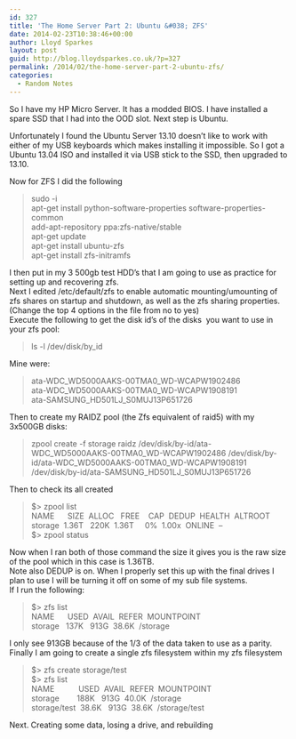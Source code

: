 ```yaml
---
id: 327
title: 'The Home Server Part 2: Ubuntu &#038; ZFS'
date: 2014-02-23T10:38:46+00:00
author: Lloyd Sparkes
layout: post
guid: http://blog.lloydsparkes.co.uk/?p=327
permalink: /2014/02/the-home-server-part-2-ubuntu-zfs/
categories:
  - Random Notes
---
```

So I have my HP Micro Server. It has a modded BIOS. I have installed a spare SSD that I had into the OOD slot. Next step is Ubuntu.

Unfortunately I found the Ubuntu Server 13.10 doesn&#8217;t like to work with either of my USB keyboards which makes installing it impossible. So I got a Ubuntu 13.04 ISO and installed it via USB stick to the SSD, then upgraded to 13.10.

Now for ZFS I did the following

> <div>
>   sudo -i
> </div>
> 
> <div id="crayon-5309a80a2af3a447765111-2">
>   apt-get install python-software-properties software-properties-common
> </div>
> 
> <div>
>   add-apt-repository ppa:zfs-native/stable
> </div>
> 
> <div>
>   apt-get update
> </div>
> 
> <div>
>   apt-get install ubuntu-zfs
> </div>
> 
> <div>
>   apt-get install zfs-initramfs
> </div>

<div>
</div>

<div>
  I then put in my 3 500gb test HDD&#8217;s that I am going to use as practice for setting up and recovering zfs.
</div>

<div>
</div>

<div>
  Next I edited /etc/default/zfs to enable automatic mounting/umounting of zfs shares on startup and shutdown, as well as the zfs sharing properties. (Change the top 4 options in the file from no to yes)
</div>

<div>
</div>

<div>
  Execute the following to get the disk id&#8217;s of the disks  you want to use in your zfs pool:
</div>

<div>
</div>

> <div>
>   ls -l /dev/disk/by_id
> </div>

<div>
</div>

<div>
  Mine were:
</div>

<div>
</div>

> <div>
>   ata-WDC_WD5000AAKS-00TMA0_WD-WCAPW1902486<br /> ata-WDC_WD5000AAKS-00TMA0_WD-WCAPW1908191<br /> ata-SAMSUNG_HD501LJ_S0MUJ13P651726
> </div>

<div>
</div>

<div>
  Then to create my RAIDZ pool (the Zfs equivalent of raid5) with my 3x500GB disks:
</div>

<div>
</div>

> <div>
>   zpool create -f storage raidz /dev/disk/by-id/ata-WDC_WD5000AAKS-00TMA0_WD-WCAPW1902486 /dev/disk/by-id/ata-WDC_WD5000AAKS-00TMA0_WD-WCAPW1908191 /dev/disk/by-id/ata-SAMSUNG_HD501LJ_S0MUJ13P651726
> </div>

<div>
</div>

<div>
  Then to check its all created
</div>

<div>
</div>

> <div>
>   $> zpool list<br /> NAME      SIZE  ALLOC   FREE    CAP  DEDUP  HEALTH  ALTROOT<br /> storage  1.36T   220K  1.36T     0%  1.00x  ONLINE  &#8211;
> </div>
> 
> <div>
>
> </div>
> 
> <div>
>   $> zpool status
> </div>

<div>
</div>

<div>
  Now when I ran both of those command the size it gives you is the raw size of the pool which in this case is 1.36TB.
</div>

<div>
</div>

<div>
  Note also DEDUP is on. When I properly set this up with the final drives I plan to use I will be turning it off on some of my sub file systems.
</div>

<div>
</div>

<div>
  If I run the following:
</div>

<div>
</div>

> <div>
>   $> zfs list
> </div>
> 
> <div>
>   NAME      USED  AVAIL  REFER  MOUNTPOINT<br /> storage   137K   913G  38.6K  /storage
> </div>

<div>
</div>

<div>
  I only see 913GB because of the 1/3 of the data taken to use as a parity.
</div>

<div>
</div>

<div>
  Finally I am going to create a single zfs filesystem within my zfs filesystem
</div>

<div>
</div>

> <div>
>   $> zfs create storage/test
> </div>
> 
> <div>
>   $> zfs list
> </div>
> 
> <div>
>   NAME           USED  AVAIL  REFER  MOUNTPOINT<br /> storage        188K   913G  40.0K  /storage<br /> storage/test  38.6K   913G  38.6K  /storage/test
> </div>

<div>
</div>

<div>
  Next. Creating some data, losing a drive, and rebuilding
</div>